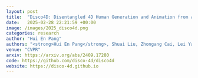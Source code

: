 ```yaml
---
layout: post
title:  "Disco4D: Disentangled 4D Human Generation and Animation from a Single Image"
date:   2025-02-28 22:21:59 +00:00
image: /images/2025_disco4d.png
categories: research
author: "Hui En Pang"
authors: "<strong>Hui En Pang</strong>, Shuai Liu, Zhongang Cai, Lei Yang, Tianwei Zhang, Ziwei Liu"
venue: "CVPR"
arxiv: https://arxiv.org/abs/2409.17280
code: https://github.com/disco-4d/disco4d
website: https://disco-4d.github.io
---
```

